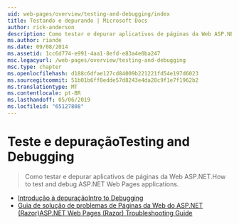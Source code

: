 ```yaml
---
uid: web-pages/overview/testing-and-debugging/index
title: Testando e depurando | Microsoft Docs
author: rick-anderson
description: Como testar e depurar aplicativos de páginas da Web ASP.NET.
ms.author: riande
ms.date: 09/08/2014
ms.assetid: 1cc6d774-e991-4aa1-8efd-e83a4e0ba247
msc.legacyurl: /web-pages/overview/testing-and-debugging
msc.type: chapter
ms.openlocfilehash: d188c6dfae127cd84009b221221fd54e197d6023
ms.sourcegitcommit: 51b01b6ff8edde57d8243e4da28c9f1e7f1962b2
ms.translationtype: MT
ms.contentlocale: pt-BR
ms.lasthandoff: 05/06/2019
ms.locfileid: "65127808"
---
```

# <a name="testing-and-debugging"></a><span data-ttu-id="17ceb-103">Teste e depuração</span><span class="sxs-lookup"><span data-stu-id="17ceb-103">Testing and Debugging</span></span>

> <span data-ttu-id="17ceb-104">Como testar e depurar aplicativos de páginas da Web ASP.NET.</span><span class="sxs-lookup"><span data-stu-id="17ceb-104">How to test and debug ASP.NET Web Pages applications.</span></span>

- [<span data-ttu-id="17ceb-105">Introdução à depuração</span><span class="sxs-lookup"><span data-stu-id="17ceb-105">Intro to Debugging</span></span>](introduction-to-debugging.md)
- [<span data-ttu-id="17ceb-106">Guia de solução de problemas de Páginas da Web do ASP.NET (Razor)</span><span class="sxs-lookup"><span data-stu-id="17ceb-106">ASP.NET Web Pages (Razor) Troubleshooting Guide</span></span>](aspnet-web-pages-razor-troubleshooting-guide.md)
